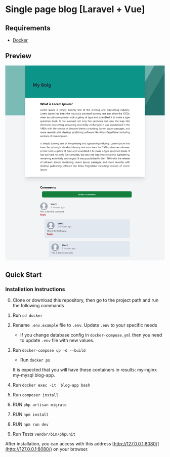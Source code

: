 # Single page blog [Laravel + Vue]

## Requirements
* [Docker](https://www.docker.com)

## Preview

![](/screenshot/homepage.png)

## Quick Start

### Installation Instructions

0. Clone or download this repository, then go to the project path and run the following commands

1. Run `cd docker`

2. Rename `.env.example` file to `.env`. Update `.env` to your specific needs

   * If you change database config in `docker-compose.yml` then you need to update `.env` file with new values.

3. Run `docker-compose up -d --build`

   * Run `docker ps` 

    It is expected that you will have these containers in results:
       my-nginx
       my-mysql
       blog-app.

4. Run `docker exec -it  blog-app bash`
   
5. Run `composer install`
6. RUN `php artisan migrate`
7. RUN `npm install`
8. RUN `npm run dev`

9. Run Tests `vendor/bin/phpunit`

After installation, you can access with this address [http://127.0.0.1:8080/](http://127.0.0.1:8080/) on your browser.
